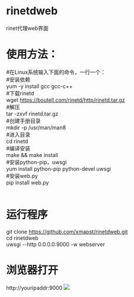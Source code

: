 # rinetdweb
rinet代理web界面<br />
# 使用方法：<br />
#在Linux系统输入下面的命令，一行一个：<br />
#安装依赖<br />
yum -y install gcc gcc-c++<br />
#下载rinetd<br />
wget https://boutell.com/rinetd/http/rinetd.tar.gz<br />
#解压<br />
tar -zxvf rinetd.tar.gz<br />
#创建手册目录<br />
mkdir -p /usr/man/man8<br />
#进入目录<br />
cd rinetd<br />
#编译安装<br />
make && make install<br />
#安装python-pip，uwsgi<br />
yum install python-pip python-devel uwsgi<br />
#安装web.py<br />
pip install web.py<br />
<br />
# 运行程序<br />
git clone https://github.com/xmapst/rinetdweb.git<br />
cd rinetdweb<br />
uwsgi --http 0.0.0.0:9000 -w webserver
# 浏览器打开
http://youripaddr:9000
![](https://github.com/xmapst/rinetdweb/blob/master/rinted.jpg)
